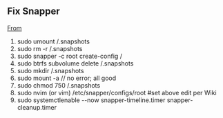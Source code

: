 ## Fix Snapper

[From](https://youtube.com/)

1. sudo umount /.snapshots
2. sudo rm -r /.snapshots
3. sudo snapper -c root create-config /
4. sudo btrfs subvolume delete /.snapshots
5. sudo mkdir /.snapshots
6. sudo mount -a  // no error; all good
7. sudo chmod 750 /.snapshots
8. sudo nvim (or vim) /etc/snapper/configs/root #set above
   edit per Wiki
9. sudo systemctlenable --now snapper-timeline.timer snapper-cleanup.timer

